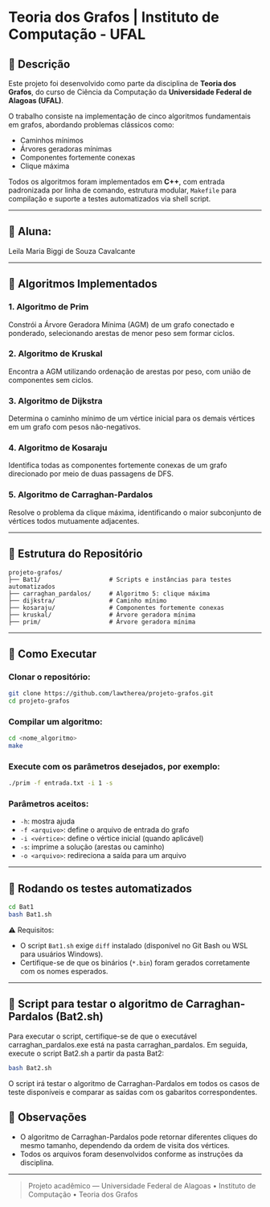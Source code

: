 # Teoria dos Grafos | Instituto de Computação - UFAL

## 📌 Descrição

Este projeto foi desenvolvido como parte da disciplina de **Teoria dos Grafos**, do curso de Ciência da Computação da **Universidade Federal de Alagoas (UFAL)**.

O trabalho consiste na implementação de cinco algoritmos fundamentais em grafos, abordando problemas clássicos como:
- Caminhos mínimos
- Árvores geradoras mínimas
- Componentes fortemente conexas
- Clique máxima

Todos os algoritmos foram implementados em **C++**, com entrada padronizada por linha de comando, estrutura modular, `Makefile` para compilação e suporte a testes automatizados via shell script.

---

## 👥 Aluna:
Leila Maria Biggi de Souza Cavalcante

---

## 🧠 Algoritmos Implementados

### 1. Algoritmo de Prim
Constrói a Árvore Geradora Mínima (AGM) de um grafo conectado e ponderado, selecionando arestas de menor peso sem formar ciclos.

### 2. Algoritmo de Kruskal
Encontra a AGM utilizando ordenação de arestas por peso, com união de componentes sem ciclos.

### 3. Algoritmo de Dijkstra
Determina o caminho mínimo de um vértice inicial para os demais vértices em um grafo com pesos não-negativos.

### 4. Algoritmo de Kosaraju
Identifica todas as componentes fortemente conexas de um grafo direcionado por meio de duas passagens de DFS.

### 5. Algoritmo de Carraghan-Pardalos
Resolve o problema da clique máxima, identificando o maior subconjunto de vértices todos mutuamente adjacentes.

---

## 📁 Estrutura do Repositório

```
projeto-grafos/
├── Bat1/                   # Scripts e instâncias para testes automatizados
├── carraghan_pardalos/     # Algoritmo 5: clique máxima
├── dijkstra/               # Caminho mínimo
├── kosaraju/               # Componentes fortemente conexas
├── kruskal/                # Árvore geradora mínima
├── prim/                   # Árvore geradora mínima
```

---

## 🚀 Como Executar

### Clonar o repositório:
```bash
git clone https://github.com/lawtherea/projeto-grafos.git
cd projeto-grafos
```

### Compilar um algoritmo:
```bash
cd <nome_algoritmo>
make
```

### Execute com os parâmetros desejados, por exemplo:
```bash
./prim -f entrada.txt -i 1 -s
```

### Parâmetros aceitos:
- `-h`: mostra ajuda
- `-f <arquivo>`: define o arquivo de entrada do grafo
- `-i <vértice>`: define o vértice inicial (quando aplicável)
- `-s`: imprime a solução (arestas ou caminho)
- `-o <arquivo>`: redireciona a saída para um arquivo

---

## 🧪 Rodando os testes automatizados

```bash
cd Bat1
bash Bat1.sh
```

⚠️ Requisitos:
- O script `Bat1.sh` exige `diff` instalado (disponível no Git Bash ou WSL para usuários Windows).
- Certifique-se de que os binários (`*.bin`) foram gerados corretamente com os nomes esperados.

---

## 🧪 Script para testar o algoritmo de Carraghan-Pardalos (Bat2.sh)

Para executar o script, certifique-se de que o executável carraghan_pardalos.exe está na pasta carraghan_pardalos. Em seguida, execute o script Bat2.sh a partir da pasta Bat2:

```bash
bash Bat2.sh
```

O script irá testar o algoritmo de Carraghan-Pardalos em todos os casos de teste disponíveis e comparar as saídas com os gabaritos correspondentes. 

## 📝 Observações

- O algoritmo de Carraghan-Pardalos pode retornar diferentes cliques do mesmo tamanho, dependendo da ordem de visita dos vértices.
- Todos os arquivos foram desenvolvidos conforme as instruções da disciplina.

---

> Projeto acadêmico — Universidade Federal de Alagoas • Instituto de Computação • Teoria dos Grafos
